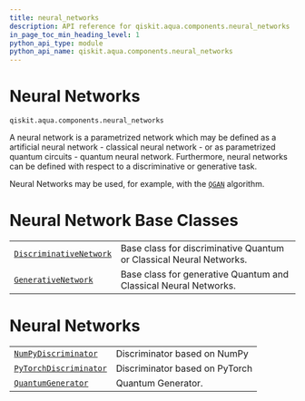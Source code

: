 ```yaml
---
title: neural_networks
description: API reference for qiskit.aqua.components.neural_networks
in_page_toc_min_heading_level: 1
python_api_type: module
python_api_name: qiskit.aqua.components.neural_networks
---
```


<span id="module-qiskit.aqua.components.neural_networks" />

<span id="qiskit-aqua-components-neural-networks" />

# Neural Networks

<span id="module-qiskit.aqua.components.neural_networks" />

`qiskit.aqua.components.neural_networks`

A neural network is a parametrized network which may be defined as a artificial neural network - classical neural network - or as parametrized quantum circuits - quantum neural network. Furthermore, neural networks can be defined with respect to a discriminative or generative task.

Neural Networks may be used, for example, with the [`QGAN`](qiskit.aqua.algorithms.QGAN#qiskit.aqua.algorithms.QGAN "qiskit.aqua.algorithms.QGAN") algorithm.

# Neural Network Base Classes

|                                                                                                                                                                                                                     |                                                                     |
| ------------------------------------------------------------------------------------------------------------------------------------------------------------------------------------------------------------------- | ------------------------------------------------------------------- |
| [`DiscriminativeNetwork`](qiskit.aqua.components.neural_networks.DiscriminativeNetwork#qiskit.aqua.components.neural_networks.DiscriminativeNetwork "qiskit.aqua.components.neural_networks.DiscriminativeNetwork") | Base class for discriminative Quantum or Classical Neural Networks. |
| [`GenerativeNetwork`](qiskit.aqua.components.neural_networks.GenerativeNetwork#qiskit.aqua.components.neural_networks.GenerativeNetwork "qiskit.aqua.components.neural_networks.GenerativeNetwork")                 | Base class for generative Quantum and Classical Neural Networks.    |

# Neural Networks

|                                                                                                                                                                                                                 |                                |
| --------------------------------------------------------------------------------------------------------------------------------------------------------------------------------------------------------------- | ------------------------------ |
| [`NumPyDiscriminator`](qiskit.aqua.components.neural_networks.NumPyDiscriminator#qiskit.aqua.components.neural_networks.NumPyDiscriminator "qiskit.aqua.components.neural_networks.NumPyDiscriminator")         | Discriminator based on NumPy   |
| [`PyTorchDiscriminator`](qiskit.aqua.components.neural_networks.PyTorchDiscriminator#qiskit.aqua.components.neural_networks.PyTorchDiscriminator "qiskit.aqua.components.neural_networks.PyTorchDiscriminator") | Discriminator based on PyTorch |
| [`QuantumGenerator`](qiskit.aqua.components.neural_networks.QuantumGenerator#qiskit.aqua.components.neural_networks.QuantumGenerator "qiskit.aqua.components.neural_networks.QuantumGenerator")                 | Quantum Generator.             |

